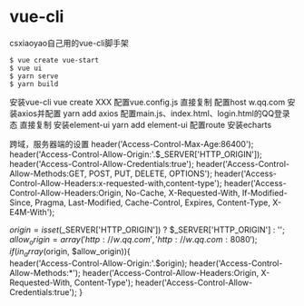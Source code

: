 # vue-cli
csxiaoyao自己用的vue-cli脚手架
```
$ vue create vue-start
$ vue ui
$ yarn serve
$ yarn build
```

安装vue-cli   vue create XXX
配置vue.config.js  直接复制
配置host   w.qq.com
安装axios并配置  yarn add axios
配置main.js、index.html、login.html的QQ登录态  直接复制
安装element-ui  yarn add element-ui
配置route 
安装echarts

跨域，服务器端的设置
header('Access-Control-Max-Age:86400');  
header('Access-Control-Allow-Origin:'.$_SERVER['HTTP_ORIGIN']);
header('Access-Control-Allow-Credentials:true');
header('Access-Control-Allow-Methods:GET, POST, PUT, DELETE, OPTIONS');
header('Access-Control-Allow-Headers:x-requested-with,content-type');
header('Access-Control-Allow-Headers:Origin, No-Cache, X-Requested-With, If-Modified-Since, Pragma, Last-Modified, Cache-Control, Expires, Content-Type, X-E4M-With');


$origin = isset($_SERVER['HTTP_ORIGIN']) ? $_SERVER['HTTP_ORIGIN'] : '';  
$allow_origin = array(  
    'http://w.qq.com',
    'http://w.qq.com:8080'
);  
if(in_array($origin, $allow_origin)){  
    header('Access-Control-Allow-Origin:'.$origin);
    header('Access-Control-Allow-Methods:*'); 
    header('Access-Control-Allow-Headers:Origin, X-Requested-With, Content-Type');
    header('Access-Control-Allow-Credentials:true');
}